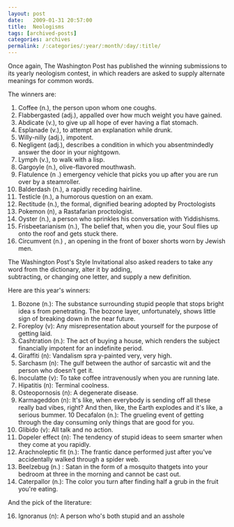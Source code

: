 ```yaml
---
layout: post
date:	2009-01-31 20:57:00
title:  Neologisms
tags: [archived-posts]
categories: archives
permalink: /:categories/:year/:month/:day/:title/
---
```

Once again, The Washington Post has published the winning submissions to its yearly neologism contest, in which readers are asked to supply alternate meanings for common words.                      
         
The winners are:
1. Coffee (n.), the person upon whom one coughs.             
2. Flabbergasted (adj.), appalled over how much weight you have gained.    
3. Abdicate (v.), to give up all hope of ever having a flat stomach.
 4. Esplanade (v.), to attempt an explanation while drunk.    
5. Willy-nilly (adj.), impotent.                             
6. Negligent (adj.), describes a condition in which you absentmindedly answer the door in your nightgown.
 7. Lymph (v.), to walk with a lisp.                          
8. Gargoyle (n.), olive-flavored mouthwash.                  
9. Flatulence (n .) emergency vehicle that picks you up after you are run over by a steamroller.
 10. Balderdash (n.), a rapidly receding hairline.            
11. Testicle (n.), a humorous question on an exam.           
12. Rectitude (n.), the formal, dignified bearing adopted by Proctologists
13. Pokemon (n), a Rastafarian proctologist.                 
 14. Oyster (n.), a person who sprinkles his conversation with Yiddishisms.
15. Frisbeetarianism (n.), The belief that, when you die, your Soul flies up onto the roof and gets stuck there.                 
16. Circumvent (n.) , an opening in the front of boxer shorts worn by Jewish men.                                         
 
The Washington Post's Style Invitational also asked readers to take any word from the dictionary, alter it by adding,            
subtracting, or changing one letter, and supply a new definition.            
                                                                            
Here are this year's winners:                                
                                                                           
 1. Bozone (n.): The substance surrounding stupid people that stops bright idea s from penetrating. The bozone layer,     unfortunately, shows little sign of breaking down in the near future.       
2. Foreploy (v): Any misrepresentation about yourself for the purpose of getting laid.
 3. Cashtration (n.): The act of buying a house, which renders the subject financially impotent for an indefinite period.
4.  Giraffiti (n): Vandalism spra y-painted very, very high.
5. Sarchasm (n): The gulf between the author of sarcastic wit and the person who doesn't get it.
 6.  Inoculatte (v): To take coffee intravenously when you are running late.
7.  Hipatitis (n): Terminal coolness.                        
8.  Osteopornosis (n): A degenerate disease.                 
9. Karmageddon (n): It's like, when everybody is sending off all these really bad vibes, right? And then, like, the Earth
  explodes and it's like, a serious bummer.
10   Decafalon (n.): The grueling event of getting through the day consuming only things that are good for you.
11. Glibido (v): All talk and no action.                     
 12. Dopeler effect (n): The tendency of stupid ideas to seem smarter when they come at you rapidly.
13.  Arachnoleptic fit (n.): The frantic dance performed just after you've accidentally walked through a spider web.
 14. Beelzebug (n.) : Satan in the form of a mosquito thatgets into your bedroom at three in the morning and cannot be cast
 out.        
15. Caterpallor (n.): The color you turn after finding half a grub in the fruit you're eating.
 
And the pick of the literature:                              

16. Ignoranus (n): A person who's both stupid and an asshole
